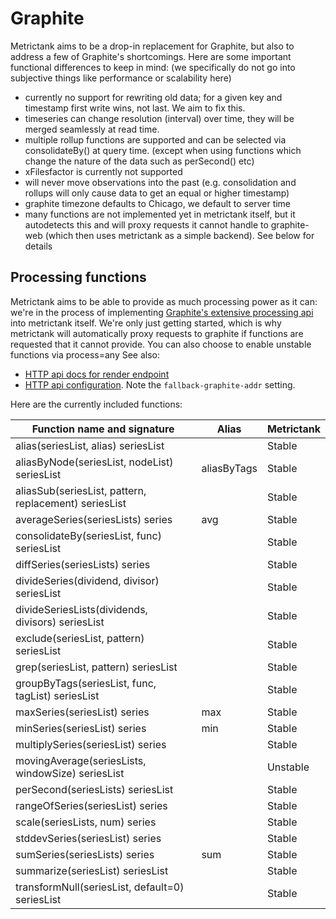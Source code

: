 # Graphite

Metrictank aims to be a drop-in replacement for Graphite, but also to address a few of Graphite's shortcomings.
Here are some important functional differences to keep in mind:
(we specifically do not go into subjective things like performance or scalability here)

* currently no support for rewriting old data; for a given key and timestamp first write wins, not last. We aim to fix this.
* timeseries can change resolution (interval) over time, they will be merged seamlessly at read time.
* multiple rollup functions are supported and can be selected via consolidateBy() at query time. (except when using functions which change the nature of the data such as perSecond() etc)
* xFilesfactor is currently not supported
* will never move observations into the past (e.g. consolidation and rollups will only cause data to get an equal or higher timestamp)
* graphite timezone defaults to Chicago, we default to server time
* many functions are not implemented yet in metrictank itself, but it autodetects this and will proxy requests it cannot handle to graphite-web
  (which then uses metrictank as a simple backend).  See below for details



## Processing functions

Metrictank aims to be able to provide as much processing power as it can: we're in the process
of implementing [Graphite's extensive processing api](http://graphite.readthedocs.io/en/latest/functions.html) into metrictank itself.
We're only just getting started, which is why metrictank will automatically proxy requests to graphite if functions are requested
that it cannot provide. You can also choose to enable unstable functions via process=any
See also:
* [HTTP api docs for render endpoint](https://github.com/grafana/metrictank/blob/master/docs/http-api.md#graphite-query-api)
* [HTTP api configuration](https://github.com/grafana/metrictank/blob/master/docs/config.md#http-api).  Note the `fallback-graphite-addr` setting.

Here are the currently included functions:

Function name and signature                           | Alias        | Metrictank
----------------------------------------------------- | ------------ | ----------
alias(seriesList, alias) seriesList                   |              | Stable
aliasByNode(seriesList, nodeList) seriesList          | aliasByTags  | Stable
aliasSub(seriesList, pattern, replacement) seriesList |              | Stable
averageSeries(seriesLists) series                     | avg          | Stable
consolidateBy(seriesList, func) seriesList            |              | Stable
diffSeries(seriesLists) series                        |              | Stable
divideSeries(dividend, divisor) seriesList            |              | Stable
divideSeriesLists(dividends, divisors) seriesList     |              | Stable
exclude(seriesList, pattern) seriesList               |              | Stable
grep(seriesList, pattern) seriesList                  |              | Stable
groupByTags(seriesList, func, tagList) seriesList     |              | Stable
maxSeries(seriesList) series                          | max          | Stable
minSeries(seriesList) series                          | min          | Stable
multiplySeries(seriesList) series                     |              | Stable
movingAverage(seriesLists, windowSize) seriesList     |              | Unstable
perSecond(seriesLists) seriesList                     |              | Stable
rangeOfSeries(seriesList) series                      |              | Stable
scale(seriesLists, num) series                        |              | Stable
stddevSeries(seriesList) series                       |              | Stable
sumSeries(seriesLists) series                         | sum          | Stable
summarize(seriesList) seriesList                      |              | Stable
transformNull(seriesList, default=0) seriesList       |              | Stable
